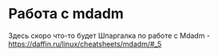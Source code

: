 # Работа с mdadm
<!-- https://www.dmosk.ru/miniinstruktions.php?mini=mdadm -->
<!-- http://xgu.ru/wiki/mdadm -->

Здесь скоро что-то будет
Шпаргалка по работе с Mdadm - https://daffin.ru/linux/cheatsheets/mdadm/#_5
